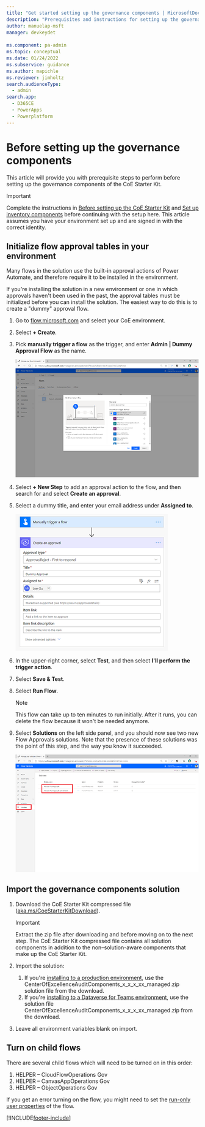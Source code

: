 ```yaml
---
title: "Get started setting up the governance components | MicrosoftDocs"
description: "Prerequisites and instructions for setting up the governance components of the CoE Starter Kit."
author: manuelap-msft
manager: devkeydet

ms.component: pa-admin
ms.topic: conceptual
ms.date: 01/24/2022
ms.subservice: guidance
ms.author: mapichle
ms.reviewer: jimholtz
search.audienceType: 
  - admin
search.app: 
  - D365CE
  - PowerApps
  - Powerplatform
---
```

# Before setting up the governance components

This article will provide you with prerequisite steps to perform before setting up the governance components of the CoE Starter Kit.

>[!IMPORTANT]
>Complete the instructions in [Before setting up the CoE Starter Kit](setup.md) and [Set up inventory components](setup-core-components.md) before continuing with the setup here. This article assumes you have your environment set up and are signed in with the correct identity.

## Initialize flow approval tables in your environment

Many flows in the solution use the built-in approval actions of Power Automate, and therefore require it to be installed in the environment.

If you're installing the solution in a new environment or one in which approvals haven't been used in the past, the approval tables must be initialized before you can install the solution. The easiest way to do this is to create a "dummy" approval flow.

1. Go to [flow.microsoft.com](https://flow.microsoft.com) and select your CoE environment.

1. Select **+ Create**.

1. Pick **manually trigger a flow** as the trigger, and enter **Admin \| Dummy Approval Flow** as the name.

   ![Build an instant flow.](media/coe14.png "Build an instant flow")

1. Select **+ New Step** to add an approval action to the flow, and then search for and select **Create an approval**.

1. Select a dummy title, and enter your email address under **Assigned to**.

   ![Approval flow.](media/coe16.png "Approval flow")

1. In the upper-right corner, select **Test**, and then select **I'll perform the trigger action**.

1. Select **Save & Test**.

1. Select **Run Flow**.

    > [!NOTE]
    > This flow can take up to ten minutes to run initially. After it runs, you can delete the flow because it won't be needed anymore.

1. Select **Solutions** on the left side panel, and you should now see two new Flow Approvals solutions. Note that the presence of these solutions was the point of this step, and the way you know it succeeded.

   ![Flow Approval solutions.](media/coe17.png "Flow Approval solutions")

## Import the governance components solution

1. Download the CoE Starter Kit compressed file ([aka.ms/CoeStarterKitDownload](https://aka.ms/CoeStarterKitDownload)).

    >[!IMPORTANT]
    > Extract the zip file after downloading and before moving on to the next step. The CoE Starter Kit compressed file contains all solution components in addition to the non–solution-aware components that make up the CoE Starter Kit.

1. Import the solution:
    1. If you're [installing to a production environment](faq.md#installing-a-solution-in-a-production-environment), use the CenterOfExcellenceAuditComponents_x_x_x_xx_managed.zip solution file from the download.
    1. If you're [installing to a Dataverse for Teams environment](faq.md#installing-a-solution-in-a-dataverse-for-teams-environment), use the solution file CenterOfExcellenceAuditComponents_x_x_x_xx_managed.zip from the download.

1. Leave all environment variables blank on import.

## Turn on child flows

There are several child flows which will need to be turned on in this order:

1. HELPER – CloudFlowOperations Gov
1. HELPER – CanvasAppOperations Gov
1. HELPER – ObjectOperations Gov

If you get an error turning on the flow, you might need to set the [run-only user properties](faq.md#set-flow-run-only-users-properties) of the flow.

[!INCLUDE[footer-include](../../includes/footer-banner.md)]
